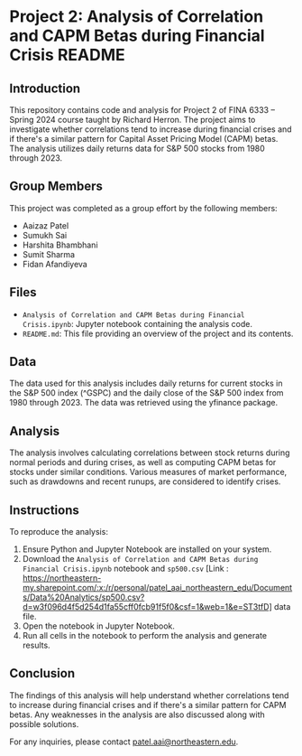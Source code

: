 # Project 2: Analysis of Correlation and CAPM Betas during Financial Crisis README

## Introduction

This repository contains code and analysis for Project 2 of FINA 6333 – Spring 2024 course taught by Richard Herron. The project aims to investigate whether correlations tend to increase during financial crises and if there's a similar pattern for Capital Asset Pricing Model (CAPM) betas. The analysis utilizes daily returns data for S&P 500 stocks from 1980 through 2023.

## Group Members

This project was completed as a group effort by the following members:
- Aaizaz Patel
- Sumukh Sai
- Harshita Bhambhani
- Sumit Sharma
- Fidan Afandiyeva

## Files

- `Analysis of Correlation and CAPM Betas during Financial Crisis.ipynb`: Jupyter notebook containing the analysis code.
- `README.md`: This file providing an overview of the project and its contents.

## Data

The data used for this analysis includes daily returns for current stocks in the S&P 500 index (^GSPC) and the daily close of the S&P 500 index from 1980 through 2023. The data was retrieved using the yfinance package.

## Analysis

The analysis involves calculating correlations between stock returns during normal periods and during crises, as well as computing CAPM betas for stocks under similar conditions. Various measures of market performance, such as drawdowns and recent runups, are considered to identify crises.

## Instructions

To reproduce the analysis:

1. Ensure Python and Jupyter Notebook are installed on your system.
2. Download the `Analysis of Correlation and CAPM Betas during Financial Crisis.ipynb` notebook and `sp500.csv` [Link : https://northeastern-my.sharepoint.com/:x:/r/personal/patel_aai_northeastern_edu/Documents/Data%20Analytics/sp500.csv?d=w3f096d4f5d254d1fa55cff0fcb91f5f0&csf=1&web=1&e=ST3tfD] data file.
3. Open the notebook in Jupyter Notebook.
4. Run all cells in the notebook to perform the analysis and generate results.

## Conclusion

The findings of this analysis will help understand whether correlations tend to increase during financial crises and if there's a similar pattern for CAPM betas. Any weaknesses in the analysis are also discussed along with possible solutions.

For any inquiries, please contact patel.aai@northeastern.edu.


